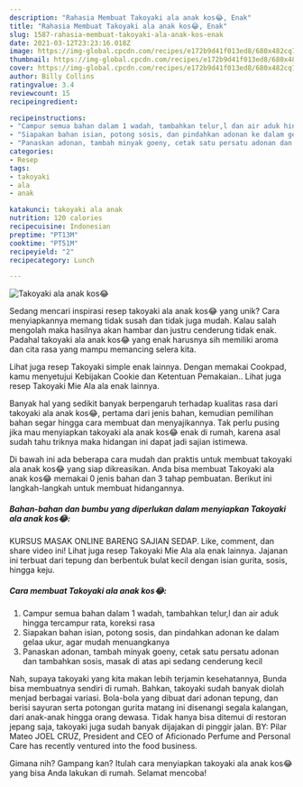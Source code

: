 ```yaml
---
description: "Rahasia Membuat Takoyaki ala anak kos😂, Enak"
title: "Rahasia Membuat Takoyaki ala anak kos😂, Enak"
slug: 1587-rahasia-membuat-takoyaki-ala-anak-kos-enak
date: 2021-03-12T23:23:16.018Z
image: https://img-global.cpcdn.com/recipes/e172b9d41f013ed8/680x482cq70/takoyaki-ala-anak-kos😂-foto-resep-utama.jpg
thumbnail: https://img-global.cpcdn.com/recipes/e172b9d41f013ed8/680x482cq70/takoyaki-ala-anak-kos😂-foto-resep-utama.jpg
cover: https://img-global.cpcdn.com/recipes/e172b9d41f013ed8/680x482cq70/takoyaki-ala-anak-kos😂-foto-resep-utama.jpg
author: Billy Collins
ratingvalue: 3.4
reviewcount: 15
recipeingredient:

recipeinstructions:
- "Campur semua bahan dalam 1 wadah, tambahkan telur,l dan air aduk hingga tercampur rata, koreksi rasa"
- "Siapakan bahan isian, potong sosis, dan pindahkan adonan ke dalam gelaa ukur, agar mudah menuangkanya"
- "Panaskan adonan, tambah minyak goeny, cetak satu persatu adonan dan tambahkan sosis, masak di atas api sedang cenderung kecil"
categories:
- Resep
tags:
- takoyaki
- ala
- anak

katakunci: takoyaki ala anak 
nutrition: 120 calories
recipecuisine: Indonesian
preptime: "PT13M"
cooktime: "PT51M"
recipeyield: "2"
recipecategory: Lunch

---
```



![Takoyaki ala anak kos😂](https://img-global.cpcdn.com/recipes/e172b9d41f013ed8/680x482cq70/takoyaki-ala-anak-kos😂-foto-resep-utama.jpg)

Sedang mencari inspirasi resep takoyaki ala anak kos😂 yang unik? Cara menyiapkannya memang tidak susah dan tidak juga mudah. Kalau salah mengolah maka hasilnya akan hambar dan justru cenderung tidak enak. Padahal takoyaki ala anak kos😂 yang enak harusnya sih memiliki aroma dan cita rasa yang mampu memancing selera kita.

Lihat juga resep Takoyaki simple enak lainnya. Dengan memakai Cookpad, kamu menyetujui Kebijakan Cookie dan Ketentuan Pemakaian.. Lihat juga resep Takoyaki Mie Ala ala enak lainnya.

Banyak hal yang sedikit banyak berpengaruh terhadap kualitas rasa dari takoyaki ala anak kos😂, pertama dari jenis bahan, kemudian pemilihan bahan segar hingga cara membuat dan menyajikannya. Tak perlu pusing jika mau menyiapkan takoyaki ala anak kos😂 enak di rumah, karena asal sudah tahu triknya maka hidangan ini dapat jadi sajian istimewa.


Di bawah ini ada beberapa cara mudah dan praktis untuk membuat takoyaki ala anak kos😂 yang siap dikreasikan. Anda bisa membuat Takoyaki ala anak kos😂 memakai 0 jenis bahan dan 3 tahap pembuatan. Berikut ini langkah-langkah untuk membuat hidangannya.

<!--inarticleads1-->

##### Bahan-bahan dan bumbu yang diperlukan dalam menyiapkan Takoyaki ala anak kos😂:



KURSUS MASAK ONLINE BARENG SAJIAN SEDAP. Like, comment, dan share video ini! Lihat juga resep Takoyaki Mie Ala ala enak lainnya. Jajanan ini terbuat dari tepung dan berbentuk bulat kecil dengan isian gurita, sosis, hingga keju. 

<!--inarticleads2-->

##### Cara membuat Takoyaki ala anak kos😂:

1. Campur semua bahan dalam 1 wadah, tambahkan telur,l dan air aduk hingga tercampur rata, koreksi rasa
1. Siapakan bahan isian, potong sosis, dan pindahkan adonan ke dalam gelaa ukur, agar mudah menuangkanya
1. Panaskan adonan, tambah minyak goeny, cetak satu persatu adonan dan tambahkan sosis, masak di atas api sedang cenderung kecil


Nah, supaya takoyaki yang kita makan lebih terjamin kesehatannya, Bunda bisa membuatnya sendiri di rumah. Bahkan, takoyaki sudah banyak diolah menjad berbagai variasi. Bola-bola yang dibuat dari adonan tepung, dan berisi sayuran serta potongan gurita matang ini disenangi segala kalangan, dari anak-anak hingga orang dewasa. Tidak hanya bisa ditemui di restoran jepang saja, takoyaki juga sudah banyak dijajakan di pinggir jalan. BY: Pilar Mateo JOEL CRUZ, President and CEO of Aficionado Perfume and Personal Care has recently ventured into the food business. 

Gimana nih? Gampang kan? Itulah cara menyiapkan takoyaki ala anak kos😂 yang bisa Anda lakukan di rumah. Selamat mencoba!
